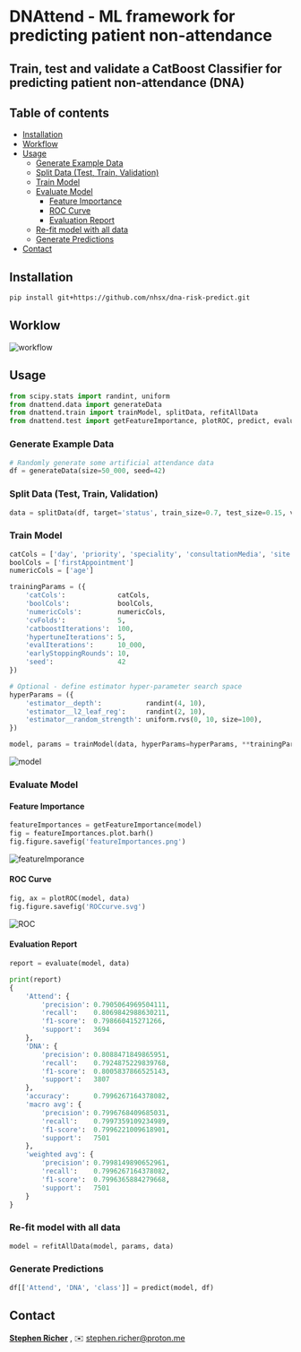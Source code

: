 # DNAttend - ML framework for predicting patient non-attendance

## Train, test and validate a CatBoost Classifier for predicting patient non-attendance (DNA)

## Table of contents

  * [Installation](#installation)
  * [Workflow](#workflow)
  * [Usage](#usage)
    * [Generate Example Data](#generate-example-data)
    * [Split Data (Test, Train, Validation)](#split-data-test-train-validation)
    * [Train Model](#train-model)
    * [Evaluate Model](#evaluate-model)
      * [Feature Importance](#feature-importance)
      * [ROC Curve](#roc-curve)
      * [Evaluation Report](#evaluation-report)
    * [Re-fit model with all data](#re-fit-model-with-all-data)
    * [Generate Predictions](#generate-predictions)
  * [Contact](#contact)


## Installation

```bash
pip install git+https://github.com/nhsx/dna-risk-predict.git
```

## Worklow

![workflow](./README_files/DNApredictFlowchart.svg)

## Usage

```python
from scipy.stats import randint, uniform
from dnattend.data import generateData
from dnattend.train import trainModel, splitData, refitAllData
from dnattend.test import getFeatureImportance, plotROC, predict, evaluate
```

### Generate Example Data

```python
# Randomly generate some artificial attendance data
df = generateData(size=50_000, seed=42)
```

### Split Data (Test, Train, Validation)

```python
data = splitData(df, target='status', train_size=0.7, test_size=0.15, val_size=0.15)
```

### Train Model

```python
catCols = ['day', 'priority', 'speciality', 'consultationMedia', 'site']
boolCols = ['firstAppointment']
numericCols = ['age']

trainingParams = ({
    'catCols':             catCols,
    'boolCols':            boolCols,
    'numericCols':         numericCols,
    'cvFolds':             5,
    'catboostIterations':  100,
    'hypertuneIterations': 5,
    'evalIterations':      10_000,
    'earlyStoppingRounds': 10,
    'seed':                42
})
```

```python
# Optional - define estimator hyper-parameter search space
hyperParams = ({
    'estimator__depth':           randint(4, 10),
    'estimator__l2_leaf_reg':     randint(2, 10),
    'estimator__random_strength': uniform.rvs(0, 10, size=100),
})
```

```python
model, params = trainModel(data, hyperParams=hyperParams, **trainingParams)
```

![model](./README_files/modelWorkflow.svg)

### Evaluate Model

#### Feature Importance

```python
featureImportances = getFeatureImportance(model)
fig = featureImportances.plot.barh()
fig.figure.savefig('featureImportances.png')
```

![featureImporance](./README_files/featureImportances.svg)


#### ROC Curve

```python
fig, ax = plotROC(model, data)
fig.figure.savefig('ROCcurve.svg')
```


![ROC](./README_files/ROCcurve.svg)

#### Evaluation Report

```python
report = evaluate(model, data)

print(report)
{
    'Attend': {
        'precision': 0.7905064969504111,
        'recall':    0.8069842988630211,
        'f1-score':  0.798660415271266,
        'support':   3694
    },
    'DNA': {
        'precision': 0.8088471849865951,
        'recall':    0.7924875229839768,
        'f1-score':  0.8005837866525143,
        'support':   3807
    },
    'accuracy':      0.7996267164378082,
    'macro avg': {
        'precision': 0.7996768409685031,
        'recall':    0.7997359109234989,
        'f1-score':  0.7996221009618901,
        'support':   7501
    },
    'weighted avg': {
        'precision': 0.7998149890652961,
        'recall':    0.7996267164378082,
        'f1-score':  0.7996365884279668,
        'support':   7501
    }
}
```

### Re-fit model with all data

```python
model = refitAllData(model, params, data)
```

### Generate Predictions

```python
df[['Attend', 'DNA', 'class']] = predict(model, df)
```

## Contact

**[Stephen Richer](https://www.linkedin.com/in/stephenricher/)**
, :envelope: stephen.richer@proton.me
